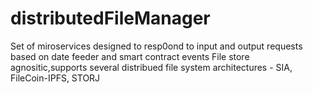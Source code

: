 # distributedFileManager
Set of miroservices designed to resp0ond to input and output requests based on date feeder and smart contract events
File store agnositic,supports several distribued file system architectures - SIA, FileCoin-IPFS, STORJ
